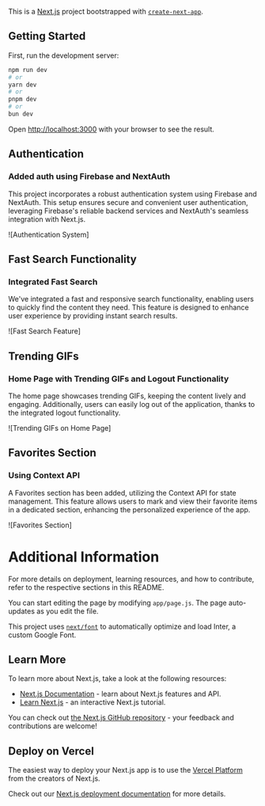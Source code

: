 This is a [Next.js](https://nextjs.org/) project bootstrapped with [`create-next-app`](https://github.com/vercel/next.js/tree/canary/packages/create-next-app).

## Getting Started

First, run the development server:

```bash
npm run dev
# or
yarn dev
# or
pnpm dev
# or
bun dev
```

Open [http://localhost:3000](http://localhost:3000) with your browser to see the result.



## Authentication
### Added auth using Firebase and NextAuth
This project incorporates a robust authentication system using Firebase and NextAuth. This setup ensures secure and convenient user authentication, leveraging Firebase's reliable backend services and NextAuth's seamless integration with Next.js.

![Authentication System]

## Fast Search Functionality
### Integrated Fast Search
We've integrated a fast and responsive search functionality, enabling users to quickly find the content they need. This feature is designed to enhance user experience by providing instant search results.

![Fast Search Feature]

## Trending GIFs
### Home Page with Trending GIFs and Logout Functionality
The home page showcases trending GIFs, keeping the content lively and engaging. Additionally, users can easily log out of the application, thanks to the integrated logout functionality.

![Trending GIFs on Home Page]
## Favorites Section
### Using Context API
A Favorites section has been added, utilizing the Context API for state management. This feature allows users to mark and view their favorite items in a dedicated section, enhancing the personalized experience of the app.

![Favorites Section]

# Additional Information
For more details on deployment, learning resources, and how to contribute, refer to the respective sections in this README.

You can start editing the page by modifying `app/page.js`. The page auto-updates as you edit the file.

This project uses [`next/font`](https://nextjs.org/docs/basic-features/font-optimization) to automatically optimize and load Inter, a custom Google Font.

## Learn More

To learn more about Next.js, take a look at the following resources:

- [Next.js Documentation](https://nextjs.org/docs) - learn about Next.js features and API.
- [Learn Next.js](https://nextjs.org/learn) - an interactive Next.js tutorial.

You can check out [the Next.js GitHub repository](https://github.com/vercel/next.js/) - your feedback and contributions are welcome!

## Deploy on Vercel

The easiest way to deploy your Next.js app is to use the [Vercel Platform](https://vercel.com/new?utm_medium=default-template&filter=next.js&utm_source=create-next-app&utm_campaign=create-next-app-readme) from the creators of Next.js.

Check out our [Next.js deployment documentation](https://nextjs.org/docs/deployment) for more details.

